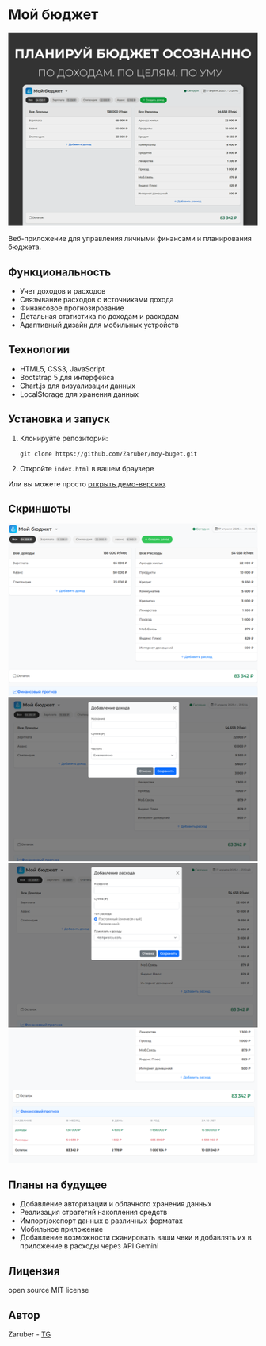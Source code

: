 # Мой бюджет

![Главный экран приложения](screenshots/main.png)

Веб-приложение для управления личными финансами и планирования бюджета.

## Функциональность

- Учет доходов и расходов
- Связывание расходов с источниками дохода
- Финансовое прогнозирование
- Детальная статистика по доходам и расходам
- Адаптивный дизайн для мобильных устройств

## Технологии

- HTML5, CSS3, JavaScript
- Bootstrap 5 для интерфейса
- Chart.js для визуализации данных
- LocalStorage для хранения данных

## Установка и запуск

1. Клонируйте репозиторий:
   ```
   git clone https://github.com/Zaruber/moy-buget.git
   ```

2. Откройте `index.html` в вашем браузере

Или вы можете просто [открыть демо-версию](https://moy-buget.vercel.app/).

## Скриншоты

![Главная страница](screenshots/screenshot1.png)
![Добавление дохода](screenshots/screenshot2.png)
![Добавление расхода](screenshots/screenshot3.png)
![Статистика](screenshots/screenshot4.png)

## Планы на будущее

- Добавление авторизации и облачного хранения данных
- Реализация стратегий накопления средств
- Импорт/экспорт данных в различных форматах
- Мобильное приложение
- Добавление возможности сканировать ваши чеки и добавлять их в приложение в расходы через API Gemini

## Лицензия
open source MIT license 
## Автор

Zaruber - [TG](https://t.me/mpsellerhelp) 